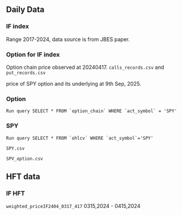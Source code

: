 



## Daily Data

### IF index
Range 2017-2024, data source is from JBES paper.

### Option for IF index

Option chain price observed at 20240417. `calls_records.csv` and `put_records.csv`



price of SPY option and its underlying at 9th Sep, 2025.


### Option
```MySql
Run query SELECT * FROM `option_chain` WHERE `act_symbol` = 'SPY'
```



### SPY
```MySql
Run query SELECT * FROM `ohlcv` WHERE `act_symbol`='SPY'
```
`SPY.csv`

`SPV_option.csv`


## HFT data


### IF HFT 
`weighted_priceIF2404_0317_417` 0315,2024 - 0415,2024
